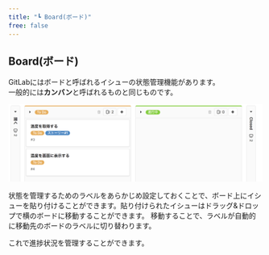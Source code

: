 ```yaml
---
title: "┗ Board(ボード)"
free: false
---
```


## Board(ボード)

GitLabにはボードと呼ばれるイシューの状態管理機能があります。  
一般的には**カンバン**と呼ばれるものと同じものです。

![](/images/books/497459787cb294/issue_04.png)   

状態を管理するためのラベルをあらかじめ設定しておくことで、ボード上にイシューを貼り付けることができます。貼り付けられたイシューはドラッグ&ドロップで横のボードに移動することができます。
移動することで、ラベルが自動的に移動先のボードのラベルに切り替わります。

これで進捗状況を管理することができます。
